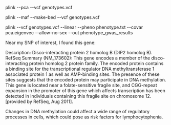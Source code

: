 plink --pca --vcf genotypes.vcf 


plink --maf --make-bed --vcf genotypes.vcf 




plink --vcf genotypes.vcf --linear --pheno phenotype.txt --covar pca.eigenvec --allow-no-sex --out phenotype_gwas_results



Near my SNP of interest, I found this gene:


Description: Disco-interacting protein 2 homolog B (DIP2 homolog B).
RefSeq Summary (NM_173602): This gene encodes a member of the disco-interacting protein homolog 2 protein family. The encoded protein contains a binding site for the transcriptional regulator DNA methyltransferase 1 associated protein 1 as well as AMP-binding sites. The presence of these sites suggests that the encoded protein may participate in DNA methylation. This gene is located near a folate-sensitive fragile site, and CGG-repeat expansion in the promoter of this gene which affects transcription has been detected in individuals containing this fragile site on chromosome 12. [provided by RefSeq, Aug 2011]. 


Changes in DNA methylation could affect a wide range of regulatory processes in cells, which could pose as risk factors for lymphocytophenia.